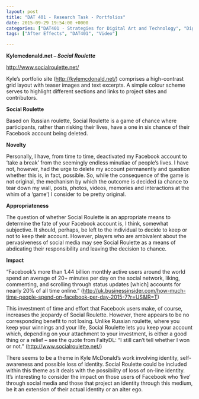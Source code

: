 ```yaml
---
layout: post
title: "DAT 401 - Research Task - Portfolios"
date: 2015-09-29 19:54:00 +0000
categories: ["DAT401 - Strategies for Digital Art and Technology", "Digital Art and Technology"]
tags: ["After Effects", "DAT401", "Video"]

---
```

**Kylemcdonald.net – *Social Roulette***

<p><a href="https://web.archive.org/web/20210119121445/http://www.socialroulette.net/" target="_blank" rel="noreferrer noopener">http://www.socialroulette.net/</a></p>

<p>Kyle’s portfolio site (<a href="https://web.archive.org/web/20210119121445/http://kylemcdonald.net/" target="_blank" rel="noreferrer noopener">http://kylemcdonald.net/</a>) comprises a high-contrast grid layout with teaser images and text excerpts. A simple colour scheme serves to highlight different sections and links to project sites and contributors.</p>

**Social Roulette**

Based on Russian roulette, Social Roulette is a game of chance where participants, rather than risking their lives, have a one in six chance of their Facebook account being deleted.

**Novelty**

Personally, I have, from time to time, deactivated my Facebook account to ‘take a break’ from the seemingly endless minutiae of people’s lives. I have not, however, had the urge to delete my account permanently and question whether this is, in fact, possible. So, while the consequence of the game is not original, the mechanism by which the outcome is decided (a chance to tear down my wall, posts, photos, videos, memories and interactions at the whim of a ‘game’) I consider to be pretty original.

**Appropriateness**

The question of whether Social Roulette is an appropriate means to determine the fate of your Facebook account is, I think, somewhat subjective. It should, perhaps, be left to the individual to decide to keep or not to keep their account. However, players who are ambivalent about the pervasiveness of social media may see Social Roulette as a means of abdicating their responsibility and leaving the decision to chance.

**Impact**

<p>“Facebook’s more than 1.44 billion monthly active users around the world spend an average of 20+ minutes per day on the social network, liking, commenting, and scrolling through status updates [which] accounts for nearly 20% of all time online.” (<a href="https://web.archive.org/web/20210119121445/http://uk.businessinsider.com/how-much-time-people-spend-on-facebook-per-day-2015-7?r=US&amp;IR=T" target="_blank" rel="noreferrer noopener">http://uk.businessinsider.com/how-much-time-people-spend-on-facebook-per-day-2015-7?r=US&amp;IR=T</a>)</p>

<p>This investment of time and effort that Facebook users make, of course, increases the jeopardy of Social Roulette. However, there appears to be no corresponding benefit to not losing. Unlike Russian roulette, where you keep your winnings and your life, Social Roulette lets you keep your account which, depending on your attachment to your investment, is either a good thing or a relief – see the quote from FaltyDL: “I still can’t tell whether I won or not.” (<a href="https://web.archive.org/web/20210119121445/http://www.socialroulette.net/" target="_blank" rel="noreferrer noopener">http://www.socialroulette.net/</a>)</p>

There seems to be a theme in Kyle McDonald’s work involving identity, self-awareness and possible loss of identity. Social Roulette could be included within this theme as it deals with the possibility of loss of on-line identity. It’s interesting to consider the impact on those users of Facebook who ‘live’ through social media and those that project an identity through this medium, be it an extension of their actual identity or an alter ego.
